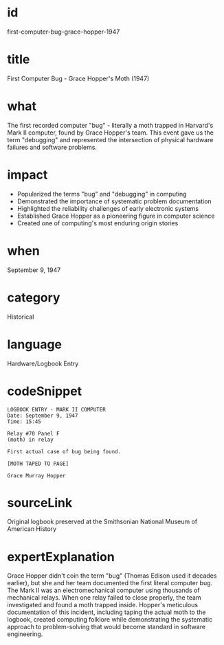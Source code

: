 # id
first-computer-bug-grace-hopper-1947

# title
First Computer Bug - Grace Hopper's Moth (1947)

# what
The first recorded computer "bug" - literally a moth trapped in Harvard's Mark II computer, found by Grace Hopper's team. This event gave us the term "debugging" and represented the intersection of physical hardware failures and software problems.

# impact
- Popularized the terms "bug" and "debugging" in computing
- Demonstrated the importance of systematic problem documentation
- Highlighted the reliability challenges of early electronic systems
- Established Grace Hopper as a pioneering figure in computer science
- Created one of computing's most enduring origin stories

# when
September 9, 1947

# category
Historical

# language
Hardware/Logbook Entry

# codeSnippet
```
LOGBOOK ENTRY - MARK II COMPUTER
Date: September 9, 1947
Time: 15:45

Relay #70 Panel F
(moth) in relay

First actual case of bug being found.

[MOTH TAPED TO PAGE]

Grace Murray Hopper
```

# sourceLink
Original logbook preserved at the Smithsonian National Museum of American History

# expertExplanation
Grace Hopper didn't coin the term "bug" (Thomas Edison used it decades earlier), but she and her team documented the first literal computer bug. The Mark II was an electromechanical computer using thousands of mechanical relays. When one relay failed to close properly, the team investigated and found a moth trapped inside. Hopper's meticulous documentation of this incident, including taping the actual moth to the logbook, created computing folklore while demonstrating the systematic approach to problem-solving that would become standard in software engineering.